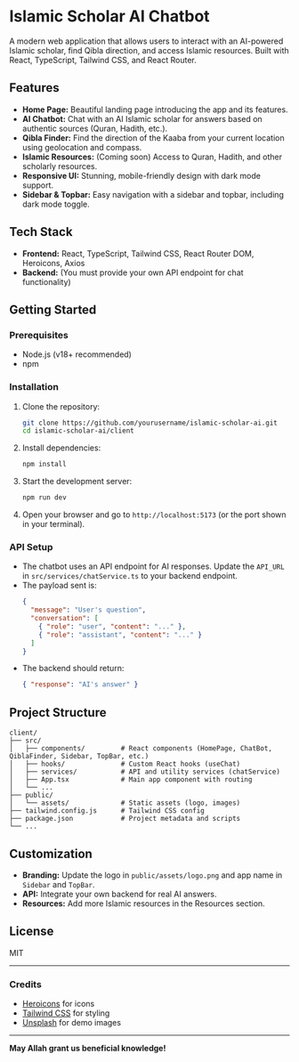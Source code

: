 # Islamic Scholar AI Chatbot

A modern web application that allows users to interact with an AI-powered Islamic scholar, find Qibla direction, and access Islamic resources. Built with React, TypeScript, Tailwind CSS, and React Router.

## Features

- **Home Page:** Beautiful landing page introducing the app and its features.
- **AI Chatbot:** Chat with an AI Islamic scholar for answers based on authentic sources (Quran, Hadith, etc.).
- **Qibla Finder:** Find the direction of the Kaaba from your current location using geolocation and compass.
- **Islamic Resources:** (Coming soon) Access to Quran, Hadith, and other scholarly resources.
- **Responsive UI:** Stunning, mobile-friendly design with dark mode support.
- **Sidebar & Topbar:** Easy navigation with a sidebar and topbar, including dark mode toggle.

## Tech Stack

- **Frontend:** React, TypeScript, Tailwind CSS, React Router DOM, Heroicons, Axios
- **Backend:** (You must provide your own API endpoint for chat functionality)

## Getting Started

### Prerequisites
- Node.js (v18+ recommended)
- npm

### Installation

1. Clone the repository:
   ```bash
   git clone https://github.com/yourusername/islamic-scholar-ai.git
   cd islamic-scholar-ai/client
   ```
2. Install dependencies:
   ```bash
   npm install
   ```
3. Start the development server:
   ```bash
   npm run dev
   ```
4. Open your browser and go to `http://localhost:5173` (or the port shown in your terminal).

### API Setup
- The chatbot uses an API endpoint for AI responses. Update the `API_URL` in `src/services/chatService.ts` to your backend endpoint.
- The payload sent is:
  ```json
  {
    "message": "User's question",
    "conversation": [
      { "role": "user", "content": "..." },
      { "role": "assistant", "content": "..." }
    ]
  }
  ```
- The backend should return:
  ```json
  { "response": "AI's answer" }
  ```

## Project Structure

```
client/
├── src/
│   ├── components/         # React components (HomePage, ChatBot, QiblaFinder, Sidebar, TopBar, etc.)
│   ├── hooks/              # Custom React hooks (useChat)
│   ├── services/           # API and utility services (chatService)
│   ├── App.tsx             # Main app component with routing
│   └── ...
├── public/
│   └── assets/             # Static assets (logo, images)
├── tailwind.config.js      # Tailwind CSS config
├── package.json            # Project metadata and scripts
└── ...
```

## Customization
- **Branding:** Update the logo in `public/assets/logo.png` and app name in `Sidebar` and `TopBar`.
- **API:** Integrate your own backend for real AI answers.
- **Resources:** Add more Islamic resources in the Resources section.

## License
MIT

---

### Credits
- [Heroicons](https://heroicons.com/) for icons
- [Tailwind CSS](https://tailwindcss.com/) for styling
- [Unsplash](https://unsplash.com/) for demo images

---

**May Allah grant us beneficial knowledge!**
